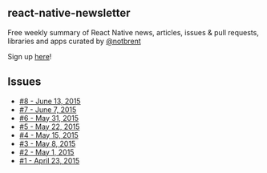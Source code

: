 ## react-native-newsletter

Free weekly summary of React Native news, articles, issues & pull requests, libraries and apps curated by [@notbrent](http://twitter.com/notbrent)

Sign up [here](http://url.brentvatne.ca/143N1)!

## Issues

- [#8 - June 13, 2015](http://brentvatne.ca/react-native-newsletter/13-06-2015.html)
- [#7 - June 7, 2015](http://brentvatne.ca/react-native-newsletter/07-06-2015.html)
- [#6 - May 31, 2015](http://brentvatne.ca/react-native-newsletter/31-05-2015.html)
- [#5 - May 22, 2015](http://brentvatne.ca/react-native-newsletter/22-05-2015.html)
- [#4 - May 15, 2015](http://brentvatne.ca/react-native-newsletter/15-05-2015.html)
- [#3 - May 8, 2015](http://brentvatne.ca/react-native-newsletter/08-05-2015.html)
- [#2 - May 1, 2015](http://brentvatne.ca/react-native-newsletter/01-05-2015.html)
- [#1 - April 23, 2015](http://brentvatne.ca/react-native-newsletter/23-04-2015.html)
